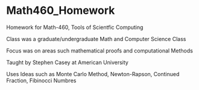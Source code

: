 # Math460_Homework

Homework for Math-460, Tools of Scientfic Computing

Class was a graduate/undergraduate Math and Computer Science Class

Focus was on areas such mathematical proofs and computational Methods

Taught by Stephen Casey at American University

Uses Ideas such as Monte Carlo Method, Newton-Rapson, Continued Fraction, Fibinocci Numbres
